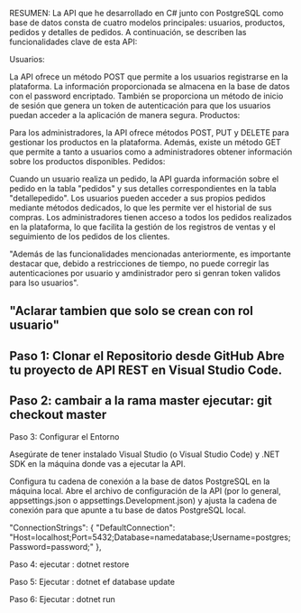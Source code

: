
RESUMEN: 
La API que he desarrollado en C# junto con PostgreSQL como base de datos consta de cuatro modelos principales: usuarios, productos, pedidos y detalles de pedidos. A continuación, se describen las funcionalidades clave de esta API:

Usuarios:

La API ofrece un método POST que permite a los usuarios registrarse en la plataforma. La información proporcionada se almacena en la base de datos con el password encriptado.
También se proporciona un método de inicio de sesión que genera un token de autenticación para que los usuarios puedan acceder a la aplicación de manera segura.
Productos:

Para los administradores, la API ofrece métodos POST, PUT y DELETE para gestionar los productos en la plataforma.
Además, existe un método GET que permite a tanto a usuarios como a administradores obtener información sobre los productos disponibles.
Pedidos:

Cuando un usuario realiza un pedido, la API guarda información sobre el pedido en la tabla "pedidos" y sus detalles correspondientes en la tabla "detallepedido".
Los usuarios pueden acceder a sus propios pedidos mediante métodos dedicados, lo que les permite ver el historial de sus compras.
Los administradores tienen acceso a todos los pedidos realizados en la plataforma, lo que facilita la gestión de los registros de ventas y el seguimiento de los pedidos de los clientes.

"Además de las funcionalidades mencionadas anteriormente, es importante destacar que, debido a restricciones de tiempo, no puede corregir las autenticaciones por usuario y amdinistrador pero si genran token validos para lso usuarios".

"Aclarar tambien que solo se crean con rol usuario"
--------------------

Paso 1: Clonar el Repositorio desde GitHub
Abre tu proyecto de API REST en Visual Studio Code.
-------------------
Paso 2:
 cambair a la rama master
 ejecutar: git checkout master
 -------------------
Paso 3: Configurar el Entorno

Asegúrate de tener instalado Visual Studio (o Visual Studio Code) y .NET SDK en la máquina donde vas a ejecutar la API.

Configura tu cadena de conexión a la base de datos PostgreSQL en la máquina local. Abre el archivo de configuración de la API (por lo general, appsettings.json o appsettings.Development.json) y ajusta la cadena de conexión para que apunte a tu base de datos PostgreSQL local.

 "ConnectionStrings": {
    "DefaultConnection": "Host=localhost;Port=5432;Database=namedatabase;Username=postgres;Password=password;"
  },

  Paso 4:
  ejecutar : dotnet restore

  Paso 5:
  Ejecutar : dotnet ef database update

  Paso 6:
  Ejecutar : dotnet run